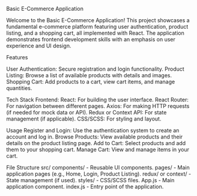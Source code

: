 Basic E-Commerce Application

Welcome to the Basic E-Commerce Application! This project showcases a fundamental e-commerce platform featuring user authentication, product listing, and a shopping cart, all implemented with React. The application demonstrates frontend development skills with an emphasis on user experience and UI design.

Features

User Authentication: Secure registration and login functionality.
Product Listing: Browse a list of available products with details and images.
Shopping Cart: Add products to a cart, view cart items, and manage quantities.

Tech Stack
Frontend:
React: For building the user interface.
React Router: For navigation between different pages.
Axios: For making HTTP requests (if needed for mock data or API).
Redux or Context API: For state management (if applicable).
CSS/SCSS: For styling and layout.

Usage
Register and Login: Use the authentication system to create an account and log in.
Browse Products: View available products and their details on the product listing page.
Add to Cart: Select products and add them to your shopping cart.
Manage Cart: View and manage items in your cart.

File Structure
src/
components/ - Reusable UI components.
pages/ - Main application pages (e.g., Home, Login, Product Listing).
redux/ or context/ - State management (if used).
styles/ - CSS/SCSS files.
App.js - Main application component.
index.js - Entry point of the application.
